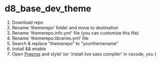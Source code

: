 # d8_base_dev_theme

1. Download repo
2. Rename 'themerepo' folder and move to destination
3. Rename 'themerepo.info.yml' file (you can customize this file)
4. Rename 'themerepo.libraries.yml' file
5. Search & replace "themerepo" to "yourthemename"
6. Install && enable 
7. Open [Prepros](https://prepros.io) and style! (or 'install live sass compiler' in vscode, you )